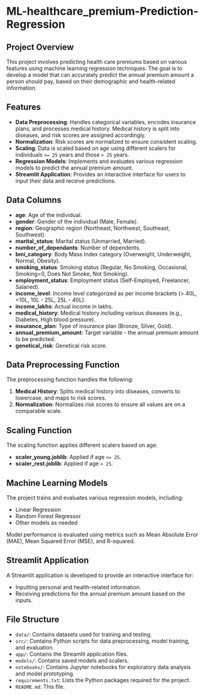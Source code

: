 
# ML-healthcare_premium-Prediction-Regression

## Project Overview

This project involves predicting health care premiums based on various features using machine learning regression techniques. The goal is to develop a model that can accurately predict the annual premium amount a person should pay, based on their demographic and health-related information.

## Features

- **Data Preprocessing**: Handles categorical variables, encodes insurance plans, and processes medical history. Medical history is split into diseases, and risk scores are assigned accordingly.
- **Normalization**: Risk scores are normalized to ensure consistent scaling.
- **Scaling**: Data is scaled based on age using different scalers for individuals `<= 25` years and those `> 25` years.
- **Regression Models**: Implements and evaluates various regression models to predict the annual premium amount.
- **Streamlit Application**: Provides an interactive interface for users to input their data and receive predictions.

## Data Columns

- **age**: Age of the individual.
- **gender**: Gender of the individual (Male, Female).
- **region**: Geographic region (Northeast, Northwest, Southeast, Southwest).
- **marital_status**: Marital status (Unmarried, Married).
- **number_of_dependants**: Number of dependents.
- **bmi_category**: Body Mass Index category (Overweight, Underweight, Normal, Obesity).
- **smoking_status**: Smoking status (Regular, No Smoking, Occasional, Smoking=0, Does Not Smoke, Not Smoking).
- **employment_status**: Employment status (Self-Employed, Freelancer, Salaried).
- **income_level**: Income level categorized as per income brackets (> 40L, <10L, 10L - 25L, 25L - 40L).
- **income_lakhs**: Actual income in lakhs.
- **medical_history**: Medical history including various diseases (e.g., Diabetes, High blood pressure).
- **insurance_plan**: Type of insurance plan (Bronze, Silver, Gold).
- **annual_premium_amount**: Target variable - the annual premium amount to be predicted.
- **genetical_risk**: Genetical risk score.

## Data Preprocessing Function

The preprocessing function handles the following:

1. **Medical History**: Splits medical history into diseases, converts to lowercase, and maps to risk scores.
2. **Normalization**: Normalizes risk scores to ensure all values are on a comparable scale.

## Scaling Function

The scaling function applies different scalers based on age:

- **scaler_young.joblib**: Applied if age `<= 25`.
- **scaler_rest.joblib**: Applied if age `> 25`.

## Machine Learning Models

The project trains and evaluates various regression models, including:

- Linear Regression
- Random Forest Regressor
- Other models as needed

Model performance is evaluated using metrics such as Mean Absolute Error (MAE), Mean Squared Error (MSE), and R-squared.

## Streamlit Application

A Streamlit application is developed to provide an interactive interface for:

- Inputting personal and health-related information.
- Receiving predictions for the annual premium amount based on the inputs.

## File Structure

- `data/`: Contains datasets used for training and testing.
- `src/`: Contains Python scripts for data preprocessing, model training, and evaluation.
- `app/`: Contains the Streamlit application files.
- `models/`: Contains saved models and scalers.
- `notebooks/`: Contains Jupyter notebooks for exploratory data analysis and model prototyping.
- `requirements.txt`: Lists the Python packages required for the project.
- `README.md`: This file.

